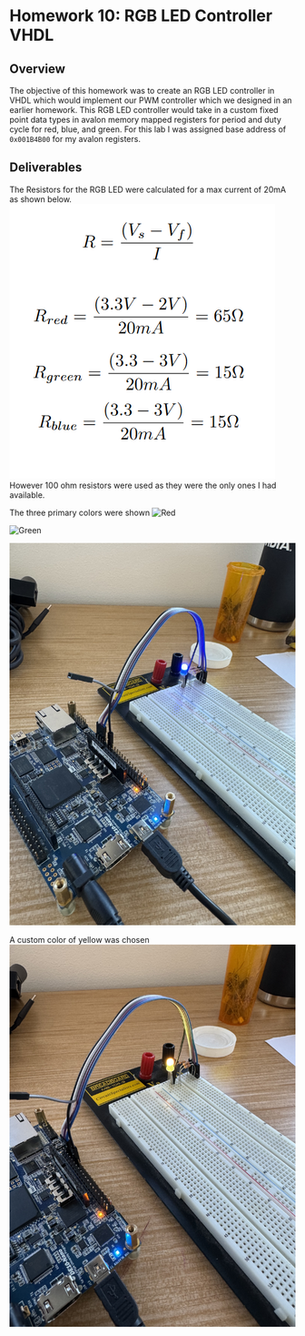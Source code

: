 # Homework 10: RGB LED Controller VHDL

## Overview
The objective of this homework was to create an RGB LED controller in VHDL which would implement our PWM controller which we designed in an earlier homework. 
This RGB LED controller would take in a custom fixed point data types in avalon memory mapped registers for period and duty cycle for red, blue, and green. 
For this lab I was assigned base address of `0x001B4B00` for my avalon registers.

## Deliverables

The Resistors for the RGB LED were calculated for a max current of 20mA as shown below.
![RCalc](assets/hw-10_calc.png)
However 100 ohm resistors were used as they were the only ones I had available.

The three primary colors were shown
![Red](assets/hw-10_red.jpg)

![Green](assets/hw-10_green.jpg)

![Blue](assets/hw-10_blue.jpg)

A custom color of yellow was chosen
![yellow](assets/hw-10_yellow.jpg)

